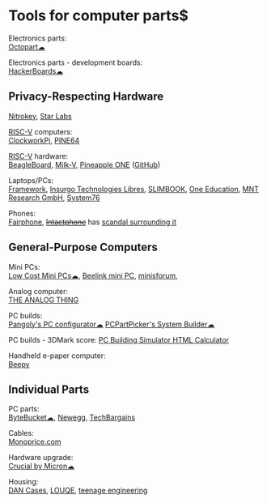 
# Tools for computer parts$

Electronics parts:  
[Octopart☁](https://octopart.com/)

Electronics parts - development boards:  
[HackerBoards☁](https://hackerboards.com/)

## Privacy-Respecting Hardware

[Nitrokey](https://shop.nitrokey.com/),
[Star Labs](https://starlabs.systems/)

[RISC-V](https://riscv.org/) computers:  
[ClockworkPi](https://www.clockworkpi.com/),
[PINE64](https://pine64.org/)

[RISC-V](https://riscv.org/) hardware:  
[BeagleBoard](https://www.beagleboard.org/),
[Milk-V](https://milkv.io/),
[Pineapple ONE](https://pineapple-one.github.io/) ([GitHub](https://github.com/pineapple-one))

Laptops/PCs:  
[Framework](https://frame.work/),
[Insurgo Technologies Libres](https://insurgo.ca/),
[SLIMBOOK](https://slimbook.es/),
[One Education](https://www.one-education.org/),
[MNT Research GmbH](https://mntre.com/),
[System76](https://system76.com/)

Phones:  
[Fairphone](https://www.fairphone.com/),
~~[Intactphone](https://www.intactphone.com/)~~ has [scandal surrounding it](https://www.technologyreview.com/2022/08/19/1058243/erik-prince-wants-to-sell-you-a-secure-smartphone-thats-too-good-to-be-true/)

## General-Purpose Computers

Mini PCs:  
[Low Cost Mini PCs☁](https://lowcostminipcs.com/),
[Beelink mini PC](https://www.bee-link.com/),
[minisforum](https://www.minisforum.com/),

Analog computer:  
[THE ANALOG THING](https://the-analog-thing.org/)

PC builds:  
[Pangoly's PC configurator☁](https://pangoly.com/en/pc-configurator)
[PCPartPicker's System Builder☁](https://pcpartpicker.com/list/)

PC builds - 3DMark score:
[PC Building Simulator HTML Calculator](https://jacobwklein.github.io/PC-Building-Simulator/HTML-Calculator/Current-Version/PC-Building-Simulator-HTML-Calculator.html)

Handheld e-paper computer:  
[Beepy](https://beepy.sqfmi.com/)

## Individual Parts

PC parts:  
[ByteBucket☁](https://www.bytebucket.co),
[Newegg](https://www.newegg.com/),
[TechBargains](https://www.techbargains.com/)

Cables:  
[Monoprice.com](https://www.monoprice.com/)

Hardware upgrade:  
[Crucial by Micron☁](https://www.crucial.com/)

Housing:  
[DAN Cases](https://www.dan-cases.com/),
[LOUQE](https://www.louqe.com/),
[teenage engineering](https://teenage.engineering/)
